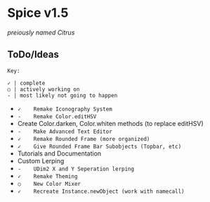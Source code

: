 # Spice v1.5
*preiously named Citrus*

## ToDo/Ideas
`Key:`
```
✓ | complete
○ | actively working on
- | most likely not going to happen
```
* `✓	Remake Iconography System`
* `-	Remake Color.editHSV`
* Create Color.darken, Color.whiten methods (to replace editHSV)
* `-	Make Advanced Text Editor`
* `✓	Remake Rounded Frame (more organized)`
* `✓	Give Rounded Frame Bar Subobjects (Topbar, etc)`
* Tutorials and Documentation
* Custom Lerping
* `-	UDim2 X and Y Seperation lerping`
* `✓	Remake Theming`
* `○	New Color Mixer`
* `✓	Recreate Instance.newObject (work with namecall)`


